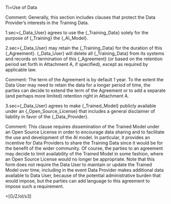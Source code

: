 
Ti=Use of Data

Comment: Generally, this section includes clauses that protect the Data Provider’s interests in the Training Data.

1.sec={_Data_User} agrees to use the {_Training_Data} solely for the purpose of {_Training} the {_AI_Model}.

2.sec={_Data_User} may retain the {_Training_Data} for the duration of this {_Agreement}. {_Data_User} will delete all {_Training_Data} from its systems and records on termination of this {_Agreement} (or based on the retention period set forth in Attachment A, if specified), except as required by applicable law.

Comment: The term of the Agreement is by default 1 year. To the extent the Data User may need to retain the data for a longer period of time, the parties can decide to extend the term of the Agreement or to add a separate (and perhaps more limited) retention right in Attachment A.

3.sec={_Data_User} agrees to make {_Trained_Model} publicly available under an {_Open_Source_License} that includes a general disclaimer of liability in favor of the {_Data_Provider}.

Comment: This clause requires dissemination of the Trained Model under an Open Source License in order to encourage data sharing and to facilitate the use and development of the AI model. In particular, it provides an incentive for Data Providers to share the Training Data since it would be for the benefit of the wider community. Of course, the parties to an agreement may decide to limit availability of the Trained Model in some fashion, where an Open Source License would no longer be appropriate. Note that this form does not require the Data User to maintain or update the Trained Model over time, including in the event Data Provider makes additional data available to Data User, because of the potential administrative burden that would impose, but the parties can add language to this agreement to impose such a requirement.

=[G/Z/ol/s3]

